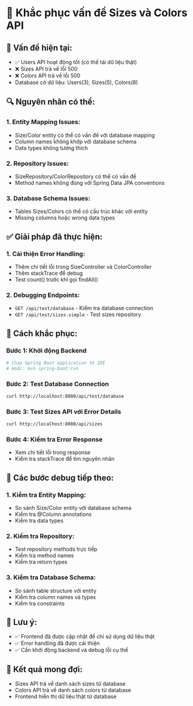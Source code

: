 # 🔧 Khắc phục vấn đề Sizes và Colors API

## 🚨 **Vấn đề hiện tại:**
- ✅ Users API hoạt động tốt (có thể tải dữ liệu thật)
- ❌ Sizes API trả về lỗi 500
- ❌ Colors API trả về lỗi 500
- Database có dữ liệu: Users(3), Sizes(5), Colors(8)

## 🔍 **Nguyên nhân có thể:**

### **1. Entity Mapping Issues:**
- Size/Color entity có thể có vấn đề với database mapping
- Column names không khớp với database schema
- Data types không tương thích

### **2. Repository Issues:**
- SizeRepository/ColorRepository có thể có vấn đề
- Method names không đúng với Spring Data JPA conventions

### **3. Database Schema Issues:**
- Tables Sizes/Colors có thể có cấu trúc khác với entity
- Missing columns hoặc wrong data types

## ✅ **Giải pháp đã thực hiện:**

### **1. Cải thiện Error Handling:**
- Thêm chi tiết lỗi trong SizeController và ColorController
- Thêm stackTrace để debug
- Test count() trước khi gọi findAll()

### **2. Debugging Endpoints:**
- `GET /api/test/database` - Kiểm tra database connection
- `GET /api/test/sizes-simple` - Test sizes repository

## 🚀 **Cách khắc phục:**

### **Bước 1: Khởi động Backend**
```bash
# Chạy Spring Boot application từ IDE
# Hoặc: mvn spring-boot:run
```

### **Bước 2: Test Database Connection**
```bash
curl http://localhost:8080/api/test/database
```

### **Bước 3: Test Sizes API với Error Details**
```bash
curl http://localhost:8080/api/sizes
```

### **Bước 4: Kiểm tra Error Response**
- Xem chi tiết lỗi trong response
- Kiểm tra stackTrace để tìm nguyên nhân

## 🔧 **Các bước debug tiếp theo:**

### **1. Kiểm tra Entity Mapping:**
- So sánh Size/Color entity với database schema
- Kiểm tra @Column annotations
- Kiểm tra data types

### **2. Kiểm tra Repository:**
- Test repository methods trực tiếp
- Kiểm tra method names
- Kiểm tra return types

### **3. Kiểm tra Database Schema:**
- So sánh table structure với entity
- Kiểm tra column names và types
- Kiểm tra constraints

## 📝 **Lưu ý:**
- ✅ Frontend đã được cập nhật để chỉ sử dụng dữ liệu thật
- ✅ Error handling đã được cải thiện
- ✅ Cần khởi động backend và debug lỗi cụ thể

## 🎯 **Kết quả mong đợi:**
- Sizes API trả về danh sách sizes từ database
- Colors API trả về danh sách colors từ database
- Frontend hiển thị dữ liệu thật từ database
